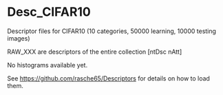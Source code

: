 # Desc_CIFAR10

Descriptor files for CIFAR10 (10 categories, 50000 learning, 10000 testing images)

RAW_XXX are descriptors of the entire collection [ntDsc nAtt]

No histograms available yet.

See https://github.com/rasche65/Descriptors for details on how to load them.
